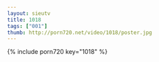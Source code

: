```yaml
--- 
layout: sieutv
title: 1018
tags: ["001"]
thumb: http://porn720.net/video/1018/poster.jpg
---
```

{% include porn720 key="1018" %} 
